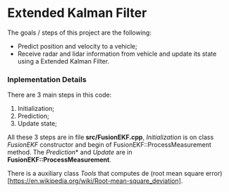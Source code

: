 # **Extended Kalman Filter**

The goals / steps of this project are the following:
* Predict position and velocity to a vehicle;
* Receive radar and lidar information from vehicle and update its state using a Extended Kalman Filter.

### Inplementation Details

There are 3 main steps in this code:
1. Initialization;
2. Prediction;
3. Update state;

All these 3 steps are in file **src/FusionEKF.cpp**, *Initialization* is on class *FusionEKF* constructor and begin of FusionEKF::ProcessMeasurement method. The *Prediction** and *Update* are in **FusionEKF::ProcessMeasurement**.

There is a auxiliary class *Tools* that computes de (root mean square error)[https://en.wikipedia.org/wiki/Root-mean-square_deviation].


